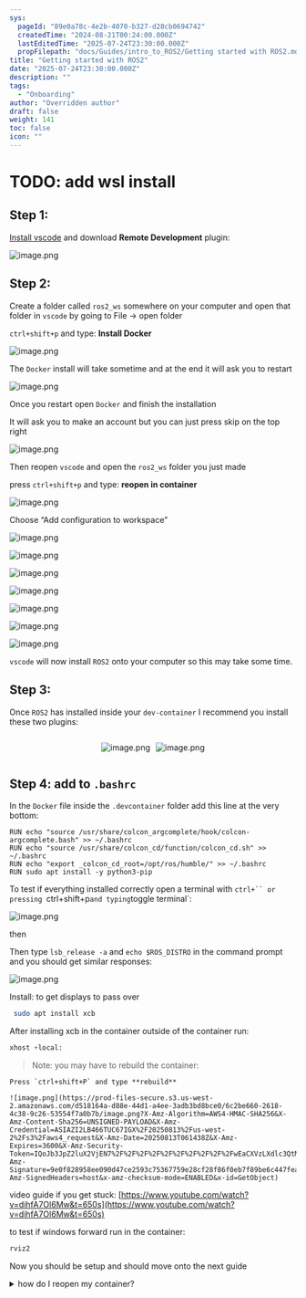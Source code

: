 ```yaml
---
sys:
  pageId: "89e0a78c-4e2b-4070-b327-d28cb0694742"
  createdTime: "2024-08-21T00:24:00.000Z"
  lastEditedTime: "2025-07-24T23:30:00.000Z"
  propFilepath: "docs/Guides/intro_to_ROS2/Getting started with ROS2.md"
title: "Getting started with ROS2"
date: "2025-07-24T23:30:00.000Z"
description: ""
tags:
  - "Onboarding"
author: "Overridden author"
draft: false
weight: 141
toc: false
icon: ""
---
```


# TODO: add wsl install

## Step 1:

[Install vscode](https://code.visualstudio.com/download) and download **Remote Development** plugin:

![image.png](https://prod-files-secure.s3.us-west-2.amazonaws.com/d518164a-d88e-44d1-a4ee-3adb3bd8bce0/efb52993-1881-4a40-b95e-6f020334f022/image.png?X-Amz-Algorithm=AWS4-HMAC-SHA256&X-Amz-Content-Sha256=UNSIGNED-PAYLOAD&X-Amz-Credential=ASIAZI2LB466YO3Q4L2H%2F20250813%2Fus-west-2%2Fs3%2Faws4_request&X-Amz-Date=20250813T061435Z&X-Amz-Expires=3600&X-Amz-Security-Token=IQoJb3JpZ2luX2VjEN7%2F%2F%2F%2F%2F%2F%2F%2F%2F%2FwEaCXVzLXdlc3QtMiJIMEYCIQC8xfnKOIvSAsPr0f1da6ka9kq441jIZS%2B%2BXoWixbM0cgIhAJB8BK%2FsjbQqjXBweR2UOK6MkHtAANYHZd0hwOIfL6kLKv8DCCcQABoMNjM3NDIzMTgzODA1Igxywsl0Az%2FUY0tlAl0q3ANX2g0PNP%2F1jrcStQbwEUuYYMv1EDwXresbIIfqrefletza%2BJEmwPwnyNynmi8n27JbiCrDBTAZj0Zzqc3dS8doL9TQLXtGB0kda1X5s%2F0vvPd%2FNK5sUhCCCXsFyQtfCnf3XlZWSu7ota5pCOg1Zvdf%2F8NBj1jW3OM2rkz8S5gSPlWPyZflwN4G2fcsNSygniey%2Bybljo7RxUWFov0Gtk6Gq4lAQKFlV2b9gYVGwYIk%2FazAPYwszzARXufU1qDDWjmHpKyrX3vHlV3RxvHEm2z55nOfgxTftbdhj2V%2BgRPvfjRAPGOHUBDdqvXB12Hr7397p8f6v%2BggZfY7Aiy3SaNyW1sYt9gVPjD7nPozpkTBziICoPkoKRAwxRcgaFvRMGzjG7w4e0AdQqOvjY%2FGebp4iPsHKv4H%2B2WTj%2F6bWqT%2F8bUAbgbZ9EefRDBDHjpAUhIE9SVK8Sh3M%2B3nFOfeoh43SEdk0MFB4fVyJCxUKDvQ1f7OcV%2B9ejrFBDeQChEDjlcw0Tb%2Fy1yDMG5y7oVRGzB5sZbW6DKV6ixQUgwUdl2jOj9KacRYxgiSJ7Pa9T%2FgBAY4PMLqrqkem7X%2BsraTTcyDqr75qRhpLSPuesbBmAI9%2FbHHT7mx5kxYZtRYMDDv0PDEBjqkAVE8xeuz259DeNWZnTs91aJceJVh4uKVaSmzyU9psiK0a19MyY7O%2Fsr%2BBhwRNtpdTusleFtvUkT300jfShOaxfxp9yRrMSsZ48gtZn7st7yaUg9UICyFwsYDcGTCUE6DxgZ9KEg%2FZVJ%2Fsd1uCIbBKYAltN9fm2V7FeS0UUaxioyIikW7hLNI7X1YwYHfT5%2BLugdWQr87peUdtf5lfXH9VrZAA4%2BG&X-Amz-Signature=5d99bb30d5df2d0b324f42b08c2d96360e6c085dad661e515c88ca1fd88255e5&X-Amz-SignedHeaders=host&x-amz-checksum-mode=ENABLED&x-id=GetObject)

## Step 2:

Create a folder called `ros2_ws` somewhere on your computer and open that folder in `vscode` by going to File → open folder 

`ctrl+shift+p` and type: **Install Docker**

![image.png](https://prod-files-secure.s3.us-west-2.amazonaws.com/d518164a-d88e-44d1-a4ee-3adb3bd8bce0/2269dc0e-1cd5-47ff-bceb-c04ad9b2eab0/image.png?X-Amz-Algorithm=AWS4-HMAC-SHA256&X-Amz-Content-Sha256=UNSIGNED-PAYLOAD&X-Amz-Credential=ASIAZI2LB466YO3Q4L2H%2F20250813%2Fus-west-2%2Fs3%2Faws4_request&X-Amz-Date=20250813T061435Z&X-Amz-Expires=3600&X-Amz-Security-Token=IQoJb3JpZ2luX2VjEN7%2F%2F%2F%2F%2F%2F%2F%2F%2F%2FwEaCXVzLXdlc3QtMiJIMEYCIQC8xfnKOIvSAsPr0f1da6ka9kq441jIZS%2B%2BXoWixbM0cgIhAJB8BK%2FsjbQqjXBweR2UOK6MkHtAANYHZd0hwOIfL6kLKv8DCCcQABoMNjM3NDIzMTgzODA1Igxywsl0Az%2FUY0tlAl0q3ANX2g0PNP%2F1jrcStQbwEUuYYMv1EDwXresbIIfqrefletza%2BJEmwPwnyNynmi8n27JbiCrDBTAZj0Zzqc3dS8doL9TQLXtGB0kda1X5s%2F0vvPd%2FNK5sUhCCCXsFyQtfCnf3XlZWSu7ota5pCOg1Zvdf%2F8NBj1jW3OM2rkz8S5gSPlWPyZflwN4G2fcsNSygniey%2Bybljo7RxUWFov0Gtk6Gq4lAQKFlV2b9gYVGwYIk%2FazAPYwszzARXufU1qDDWjmHpKyrX3vHlV3RxvHEm2z55nOfgxTftbdhj2V%2BgRPvfjRAPGOHUBDdqvXB12Hr7397p8f6v%2BggZfY7Aiy3SaNyW1sYt9gVPjD7nPozpkTBziICoPkoKRAwxRcgaFvRMGzjG7w4e0AdQqOvjY%2FGebp4iPsHKv4H%2B2WTj%2F6bWqT%2F8bUAbgbZ9EefRDBDHjpAUhIE9SVK8Sh3M%2B3nFOfeoh43SEdk0MFB4fVyJCxUKDvQ1f7OcV%2B9ejrFBDeQChEDjlcw0Tb%2Fy1yDMG5y7oVRGzB5sZbW6DKV6ixQUgwUdl2jOj9KacRYxgiSJ7Pa9T%2FgBAY4PMLqrqkem7X%2BsraTTcyDqr75qRhpLSPuesbBmAI9%2FbHHT7mx5kxYZtRYMDDv0PDEBjqkAVE8xeuz259DeNWZnTs91aJceJVh4uKVaSmzyU9psiK0a19MyY7O%2Fsr%2BBhwRNtpdTusleFtvUkT300jfShOaxfxp9yRrMSsZ48gtZn7st7yaUg9UICyFwsYDcGTCUE6DxgZ9KEg%2FZVJ%2Fsd1uCIbBKYAltN9fm2V7FeS0UUaxioyIikW7hLNI7X1YwYHfT5%2BLugdWQr87peUdtf5lfXH9VrZAA4%2BG&X-Amz-Signature=847f5bfba3964adc2b7b369abab8829ce564e00f2cd47fb544e403cf6dcf43e5&X-Amz-SignedHeaders=host&x-amz-checksum-mode=ENABLED&x-id=GetObject)

The `Docker` install will take sometime and at the end it will ask you to restart

![image.png](https://prod-files-secure.s3.us-west-2.amazonaws.com/d518164a-d88e-44d1-a4ee-3adb3bd8bce0/ed233f78-be33-4b1f-b89c-9c346c0e961e/image.png?X-Amz-Algorithm=AWS4-HMAC-SHA256&X-Amz-Content-Sha256=UNSIGNED-PAYLOAD&X-Amz-Credential=ASIAZI2LB466YO3Q4L2H%2F20250813%2Fus-west-2%2Fs3%2Faws4_request&X-Amz-Date=20250813T061435Z&X-Amz-Expires=3600&X-Amz-Security-Token=IQoJb3JpZ2luX2VjEN7%2F%2F%2F%2F%2F%2F%2F%2F%2F%2FwEaCXVzLXdlc3QtMiJIMEYCIQC8xfnKOIvSAsPr0f1da6ka9kq441jIZS%2B%2BXoWixbM0cgIhAJB8BK%2FsjbQqjXBweR2UOK6MkHtAANYHZd0hwOIfL6kLKv8DCCcQABoMNjM3NDIzMTgzODA1Igxywsl0Az%2FUY0tlAl0q3ANX2g0PNP%2F1jrcStQbwEUuYYMv1EDwXresbIIfqrefletza%2BJEmwPwnyNynmi8n27JbiCrDBTAZj0Zzqc3dS8doL9TQLXtGB0kda1X5s%2F0vvPd%2FNK5sUhCCCXsFyQtfCnf3XlZWSu7ota5pCOg1Zvdf%2F8NBj1jW3OM2rkz8S5gSPlWPyZflwN4G2fcsNSygniey%2Bybljo7RxUWFov0Gtk6Gq4lAQKFlV2b9gYVGwYIk%2FazAPYwszzARXufU1qDDWjmHpKyrX3vHlV3RxvHEm2z55nOfgxTftbdhj2V%2BgRPvfjRAPGOHUBDdqvXB12Hr7397p8f6v%2BggZfY7Aiy3SaNyW1sYt9gVPjD7nPozpkTBziICoPkoKRAwxRcgaFvRMGzjG7w4e0AdQqOvjY%2FGebp4iPsHKv4H%2B2WTj%2F6bWqT%2F8bUAbgbZ9EefRDBDHjpAUhIE9SVK8Sh3M%2B3nFOfeoh43SEdk0MFB4fVyJCxUKDvQ1f7OcV%2B9ejrFBDeQChEDjlcw0Tb%2Fy1yDMG5y7oVRGzB5sZbW6DKV6ixQUgwUdl2jOj9KacRYxgiSJ7Pa9T%2FgBAY4PMLqrqkem7X%2BsraTTcyDqr75qRhpLSPuesbBmAI9%2FbHHT7mx5kxYZtRYMDDv0PDEBjqkAVE8xeuz259DeNWZnTs91aJceJVh4uKVaSmzyU9psiK0a19MyY7O%2Fsr%2BBhwRNtpdTusleFtvUkT300jfShOaxfxp9yRrMSsZ48gtZn7st7yaUg9UICyFwsYDcGTCUE6DxgZ9KEg%2FZVJ%2Fsd1uCIbBKYAltN9fm2V7FeS0UUaxioyIikW7hLNI7X1YwYHfT5%2BLugdWQr87peUdtf5lfXH9VrZAA4%2BG&X-Amz-Signature=c3e3a8bd81fe8930e60322247cbc3da87cb6c838d524f8cfe4fe2e8646dfdaa3&X-Amz-SignedHeaders=host&x-amz-checksum-mode=ENABLED&x-id=GetObject)

Once you restart open `Docker` and finish the installation

It will ask you to make an account but you can just press skip on the top right

![image.png](https://prod-files-secure.s3.us-west-2.amazonaws.com/d518164a-d88e-44d1-a4ee-3adb3bd8bce0/21010ad9-1659-4fd9-9f59-9932a09b2a3d/image.png?X-Amz-Algorithm=AWS4-HMAC-SHA256&X-Amz-Content-Sha256=UNSIGNED-PAYLOAD&X-Amz-Credential=ASIAZI2LB466YO3Q4L2H%2F20250813%2Fus-west-2%2Fs3%2Faws4_request&X-Amz-Date=20250813T061435Z&X-Amz-Expires=3600&X-Amz-Security-Token=IQoJb3JpZ2luX2VjEN7%2F%2F%2F%2F%2F%2F%2F%2F%2F%2FwEaCXVzLXdlc3QtMiJIMEYCIQC8xfnKOIvSAsPr0f1da6ka9kq441jIZS%2B%2BXoWixbM0cgIhAJB8BK%2FsjbQqjXBweR2UOK6MkHtAANYHZd0hwOIfL6kLKv8DCCcQABoMNjM3NDIzMTgzODA1Igxywsl0Az%2FUY0tlAl0q3ANX2g0PNP%2F1jrcStQbwEUuYYMv1EDwXresbIIfqrefletza%2BJEmwPwnyNynmi8n27JbiCrDBTAZj0Zzqc3dS8doL9TQLXtGB0kda1X5s%2F0vvPd%2FNK5sUhCCCXsFyQtfCnf3XlZWSu7ota5pCOg1Zvdf%2F8NBj1jW3OM2rkz8S5gSPlWPyZflwN4G2fcsNSygniey%2Bybljo7RxUWFov0Gtk6Gq4lAQKFlV2b9gYVGwYIk%2FazAPYwszzARXufU1qDDWjmHpKyrX3vHlV3RxvHEm2z55nOfgxTftbdhj2V%2BgRPvfjRAPGOHUBDdqvXB12Hr7397p8f6v%2BggZfY7Aiy3SaNyW1sYt9gVPjD7nPozpkTBziICoPkoKRAwxRcgaFvRMGzjG7w4e0AdQqOvjY%2FGebp4iPsHKv4H%2B2WTj%2F6bWqT%2F8bUAbgbZ9EefRDBDHjpAUhIE9SVK8Sh3M%2B3nFOfeoh43SEdk0MFB4fVyJCxUKDvQ1f7OcV%2B9ejrFBDeQChEDjlcw0Tb%2Fy1yDMG5y7oVRGzB5sZbW6DKV6ixQUgwUdl2jOj9KacRYxgiSJ7Pa9T%2FgBAY4PMLqrqkem7X%2BsraTTcyDqr75qRhpLSPuesbBmAI9%2FbHHT7mx5kxYZtRYMDDv0PDEBjqkAVE8xeuz259DeNWZnTs91aJceJVh4uKVaSmzyU9psiK0a19MyY7O%2Fsr%2BBhwRNtpdTusleFtvUkT300jfShOaxfxp9yRrMSsZ48gtZn7st7yaUg9UICyFwsYDcGTCUE6DxgZ9KEg%2FZVJ%2Fsd1uCIbBKYAltN9fm2V7FeS0UUaxioyIikW7hLNI7X1YwYHfT5%2BLugdWQr87peUdtf5lfXH9VrZAA4%2BG&X-Amz-Signature=021cc859a2bfc87b99893d12c0984439dec3be67dbd032fb798f9ddb2149eba4&X-Amz-SignedHeaders=host&x-amz-checksum-mode=ENABLED&x-id=GetObject)

Then reopen `vscode` and open the `ros2_ws` folder you just made

press `ctrl+shift+p` and type: **reopen in container**

![image.png](https://prod-files-secure.s3.us-west-2.amazonaws.com/d518164a-d88e-44d1-a4ee-3adb3bd8bce0/4e93b8c2-41ad-488c-8095-c74205196118/image.png?X-Amz-Algorithm=AWS4-HMAC-SHA256&X-Amz-Content-Sha256=UNSIGNED-PAYLOAD&X-Amz-Credential=ASIAZI2LB466YO3Q4L2H%2F20250813%2Fus-west-2%2Fs3%2Faws4_request&X-Amz-Date=20250813T061435Z&X-Amz-Expires=3600&X-Amz-Security-Token=IQoJb3JpZ2luX2VjEN7%2F%2F%2F%2F%2F%2F%2F%2F%2F%2FwEaCXVzLXdlc3QtMiJIMEYCIQC8xfnKOIvSAsPr0f1da6ka9kq441jIZS%2B%2BXoWixbM0cgIhAJB8BK%2FsjbQqjXBweR2UOK6MkHtAANYHZd0hwOIfL6kLKv8DCCcQABoMNjM3NDIzMTgzODA1Igxywsl0Az%2FUY0tlAl0q3ANX2g0PNP%2F1jrcStQbwEUuYYMv1EDwXresbIIfqrefletza%2BJEmwPwnyNynmi8n27JbiCrDBTAZj0Zzqc3dS8doL9TQLXtGB0kda1X5s%2F0vvPd%2FNK5sUhCCCXsFyQtfCnf3XlZWSu7ota5pCOg1Zvdf%2F8NBj1jW3OM2rkz8S5gSPlWPyZflwN4G2fcsNSygniey%2Bybljo7RxUWFov0Gtk6Gq4lAQKFlV2b9gYVGwYIk%2FazAPYwszzARXufU1qDDWjmHpKyrX3vHlV3RxvHEm2z55nOfgxTftbdhj2V%2BgRPvfjRAPGOHUBDdqvXB12Hr7397p8f6v%2BggZfY7Aiy3SaNyW1sYt9gVPjD7nPozpkTBziICoPkoKRAwxRcgaFvRMGzjG7w4e0AdQqOvjY%2FGebp4iPsHKv4H%2B2WTj%2F6bWqT%2F8bUAbgbZ9EefRDBDHjpAUhIE9SVK8Sh3M%2B3nFOfeoh43SEdk0MFB4fVyJCxUKDvQ1f7OcV%2B9ejrFBDeQChEDjlcw0Tb%2Fy1yDMG5y7oVRGzB5sZbW6DKV6ixQUgwUdl2jOj9KacRYxgiSJ7Pa9T%2FgBAY4PMLqrqkem7X%2BsraTTcyDqr75qRhpLSPuesbBmAI9%2FbHHT7mx5kxYZtRYMDDv0PDEBjqkAVE8xeuz259DeNWZnTs91aJceJVh4uKVaSmzyU9psiK0a19MyY7O%2Fsr%2BBhwRNtpdTusleFtvUkT300jfShOaxfxp9yRrMSsZ48gtZn7st7yaUg9UICyFwsYDcGTCUE6DxgZ9KEg%2FZVJ%2Fsd1uCIbBKYAltN9fm2V7FeS0UUaxioyIikW7hLNI7X1YwYHfT5%2BLugdWQr87peUdtf5lfXH9VrZAA4%2BG&X-Amz-Signature=53b227f2e6aa553a63203beaa6cbf78be8dec646dc327be81bf3b7c52602a83c&X-Amz-SignedHeaders=host&x-amz-checksum-mode=ENABLED&x-id=GetObject)

Choose “Add configuration to workspace”

![image.png](https://prod-files-secure.s3.us-west-2.amazonaws.com/d518164a-d88e-44d1-a4ee-3adb3bd8bce0/9560b282-5060-4989-ba37-97e7b2c22476/image.png?X-Amz-Algorithm=AWS4-HMAC-SHA256&X-Amz-Content-Sha256=UNSIGNED-PAYLOAD&X-Amz-Credential=ASIAZI2LB466YO3Q4L2H%2F20250813%2Fus-west-2%2Fs3%2Faws4_request&X-Amz-Date=20250813T061435Z&X-Amz-Expires=3600&X-Amz-Security-Token=IQoJb3JpZ2luX2VjEN7%2F%2F%2F%2F%2F%2F%2F%2F%2F%2FwEaCXVzLXdlc3QtMiJIMEYCIQC8xfnKOIvSAsPr0f1da6ka9kq441jIZS%2B%2BXoWixbM0cgIhAJB8BK%2FsjbQqjXBweR2UOK6MkHtAANYHZd0hwOIfL6kLKv8DCCcQABoMNjM3NDIzMTgzODA1Igxywsl0Az%2FUY0tlAl0q3ANX2g0PNP%2F1jrcStQbwEUuYYMv1EDwXresbIIfqrefletza%2BJEmwPwnyNynmi8n27JbiCrDBTAZj0Zzqc3dS8doL9TQLXtGB0kda1X5s%2F0vvPd%2FNK5sUhCCCXsFyQtfCnf3XlZWSu7ota5pCOg1Zvdf%2F8NBj1jW3OM2rkz8S5gSPlWPyZflwN4G2fcsNSygniey%2Bybljo7RxUWFov0Gtk6Gq4lAQKFlV2b9gYVGwYIk%2FazAPYwszzARXufU1qDDWjmHpKyrX3vHlV3RxvHEm2z55nOfgxTftbdhj2V%2BgRPvfjRAPGOHUBDdqvXB12Hr7397p8f6v%2BggZfY7Aiy3SaNyW1sYt9gVPjD7nPozpkTBziICoPkoKRAwxRcgaFvRMGzjG7w4e0AdQqOvjY%2FGebp4iPsHKv4H%2B2WTj%2F6bWqT%2F8bUAbgbZ9EefRDBDHjpAUhIE9SVK8Sh3M%2B3nFOfeoh43SEdk0MFB4fVyJCxUKDvQ1f7OcV%2B9ejrFBDeQChEDjlcw0Tb%2Fy1yDMG5y7oVRGzB5sZbW6DKV6ixQUgwUdl2jOj9KacRYxgiSJ7Pa9T%2FgBAY4PMLqrqkem7X%2BsraTTcyDqr75qRhpLSPuesbBmAI9%2FbHHT7mx5kxYZtRYMDDv0PDEBjqkAVE8xeuz259DeNWZnTs91aJceJVh4uKVaSmzyU9psiK0a19MyY7O%2Fsr%2BBhwRNtpdTusleFtvUkT300jfShOaxfxp9yRrMSsZ48gtZn7st7yaUg9UICyFwsYDcGTCUE6DxgZ9KEg%2FZVJ%2Fsd1uCIbBKYAltN9fm2V7FeS0UUaxioyIikW7hLNI7X1YwYHfT5%2BLugdWQr87peUdtf5lfXH9VrZAA4%2BG&X-Amz-Signature=6da2ceb00699c298f984049b0fbc7129678c58d9495b89e2cfaed2a427fbebc6&X-Amz-SignedHeaders=host&x-amz-checksum-mode=ENABLED&x-id=GetObject)

![image.png](https://prod-files-secure.s3.us-west-2.amazonaws.com/d518164a-d88e-44d1-a4ee-3adb3bd8bce0/2ee63f81-886b-48e8-a553-dc6e5eac99e4/image.png?X-Amz-Algorithm=AWS4-HMAC-SHA256&X-Amz-Content-Sha256=UNSIGNED-PAYLOAD&X-Amz-Credential=ASIAZI2LB466YO3Q4L2H%2F20250813%2Fus-west-2%2Fs3%2Faws4_request&X-Amz-Date=20250813T061435Z&X-Amz-Expires=3600&X-Amz-Security-Token=IQoJb3JpZ2luX2VjEN7%2F%2F%2F%2F%2F%2F%2F%2F%2F%2FwEaCXVzLXdlc3QtMiJIMEYCIQC8xfnKOIvSAsPr0f1da6ka9kq441jIZS%2B%2BXoWixbM0cgIhAJB8BK%2FsjbQqjXBweR2UOK6MkHtAANYHZd0hwOIfL6kLKv8DCCcQABoMNjM3NDIzMTgzODA1Igxywsl0Az%2FUY0tlAl0q3ANX2g0PNP%2F1jrcStQbwEUuYYMv1EDwXresbIIfqrefletza%2BJEmwPwnyNynmi8n27JbiCrDBTAZj0Zzqc3dS8doL9TQLXtGB0kda1X5s%2F0vvPd%2FNK5sUhCCCXsFyQtfCnf3XlZWSu7ota5pCOg1Zvdf%2F8NBj1jW3OM2rkz8S5gSPlWPyZflwN4G2fcsNSygniey%2Bybljo7RxUWFov0Gtk6Gq4lAQKFlV2b9gYVGwYIk%2FazAPYwszzARXufU1qDDWjmHpKyrX3vHlV3RxvHEm2z55nOfgxTftbdhj2V%2BgRPvfjRAPGOHUBDdqvXB12Hr7397p8f6v%2BggZfY7Aiy3SaNyW1sYt9gVPjD7nPozpkTBziICoPkoKRAwxRcgaFvRMGzjG7w4e0AdQqOvjY%2FGebp4iPsHKv4H%2B2WTj%2F6bWqT%2F8bUAbgbZ9EefRDBDHjpAUhIE9SVK8Sh3M%2B3nFOfeoh43SEdk0MFB4fVyJCxUKDvQ1f7OcV%2B9ejrFBDeQChEDjlcw0Tb%2Fy1yDMG5y7oVRGzB5sZbW6DKV6ixQUgwUdl2jOj9KacRYxgiSJ7Pa9T%2FgBAY4PMLqrqkem7X%2BsraTTcyDqr75qRhpLSPuesbBmAI9%2FbHHT7mx5kxYZtRYMDDv0PDEBjqkAVE8xeuz259DeNWZnTs91aJceJVh4uKVaSmzyU9psiK0a19MyY7O%2Fsr%2BBhwRNtpdTusleFtvUkT300jfShOaxfxp9yRrMSsZ48gtZn7st7yaUg9UICyFwsYDcGTCUE6DxgZ9KEg%2FZVJ%2Fsd1uCIbBKYAltN9fm2V7FeS0UUaxioyIikW7hLNI7X1YwYHfT5%2BLugdWQr87peUdtf5lfXH9VrZAA4%2BG&X-Amz-Signature=e9bb8f28f1bb5d12d253bbc38666d7f58e0d143171298ec915116748a6bf75d9&X-Amz-SignedHeaders=host&x-amz-checksum-mode=ENABLED&x-id=GetObject)

![image.png](https://prod-files-secure.s3.us-west-2.amazonaws.com/d518164a-d88e-44d1-a4ee-3adb3bd8bce0/e0fd626c-c8b6-4b2c-95d1-fa4c26514504/image.png?X-Amz-Algorithm=AWS4-HMAC-SHA256&X-Amz-Content-Sha256=UNSIGNED-PAYLOAD&X-Amz-Credential=ASIAZI2LB466YO3Q4L2H%2F20250813%2Fus-west-2%2Fs3%2Faws4_request&X-Amz-Date=20250813T061435Z&X-Amz-Expires=3600&X-Amz-Security-Token=IQoJb3JpZ2luX2VjEN7%2F%2F%2F%2F%2F%2F%2F%2F%2F%2FwEaCXVzLXdlc3QtMiJIMEYCIQC8xfnKOIvSAsPr0f1da6ka9kq441jIZS%2B%2BXoWixbM0cgIhAJB8BK%2FsjbQqjXBweR2UOK6MkHtAANYHZd0hwOIfL6kLKv8DCCcQABoMNjM3NDIzMTgzODA1Igxywsl0Az%2FUY0tlAl0q3ANX2g0PNP%2F1jrcStQbwEUuYYMv1EDwXresbIIfqrefletza%2BJEmwPwnyNynmi8n27JbiCrDBTAZj0Zzqc3dS8doL9TQLXtGB0kda1X5s%2F0vvPd%2FNK5sUhCCCXsFyQtfCnf3XlZWSu7ota5pCOg1Zvdf%2F8NBj1jW3OM2rkz8S5gSPlWPyZflwN4G2fcsNSygniey%2Bybljo7RxUWFov0Gtk6Gq4lAQKFlV2b9gYVGwYIk%2FazAPYwszzARXufU1qDDWjmHpKyrX3vHlV3RxvHEm2z55nOfgxTftbdhj2V%2BgRPvfjRAPGOHUBDdqvXB12Hr7397p8f6v%2BggZfY7Aiy3SaNyW1sYt9gVPjD7nPozpkTBziICoPkoKRAwxRcgaFvRMGzjG7w4e0AdQqOvjY%2FGebp4iPsHKv4H%2B2WTj%2F6bWqT%2F8bUAbgbZ9EefRDBDHjpAUhIE9SVK8Sh3M%2B3nFOfeoh43SEdk0MFB4fVyJCxUKDvQ1f7OcV%2B9ejrFBDeQChEDjlcw0Tb%2Fy1yDMG5y7oVRGzB5sZbW6DKV6ixQUgwUdl2jOj9KacRYxgiSJ7Pa9T%2FgBAY4PMLqrqkem7X%2BsraTTcyDqr75qRhpLSPuesbBmAI9%2FbHHT7mx5kxYZtRYMDDv0PDEBjqkAVE8xeuz259DeNWZnTs91aJceJVh4uKVaSmzyU9psiK0a19MyY7O%2Fsr%2BBhwRNtpdTusleFtvUkT300jfShOaxfxp9yRrMSsZ48gtZn7st7yaUg9UICyFwsYDcGTCUE6DxgZ9KEg%2FZVJ%2Fsd1uCIbBKYAltN9fm2V7FeS0UUaxioyIikW7hLNI7X1YwYHfT5%2BLugdWQr87peUdtf5lfXH9VrZAA4%2BG&X-Amz-Signature=f1ad255f00287188852c0b9cc9917c008d3ae1aad534a4ae3703a25a94514186&X-Amz-SignedHeaders=host&x-amz-checksum-mode=ENABLED&x-id=GetObject)

![image.png](https://prod-files-secure.s3.us-west-2.amazonaws.com/d518164a-d88e-44d1-a4ee-3adb3bd8bce0/a2e13f50-d2ab-4719-a4c2-7ced634bfc9d/image.png?X-Amz-Algorithm=AWS4-HMAC-SHA256&X-Amz-Content-Sha256=UNSIGNED-PAYLOAD&X-Amz-Credential=ASIAZI2LB466YO3Q4L2H%2F20250813%2Fus-west-2%2Fs3%2Faws4_request&X-Amz-Date=20250813T061435Z&X-Amz-Expires=3600&X-Amz-Security-Token=IQoJb3JpZ2luX2VjEN7%2F%2F%2F%2F%2F%2F%2F%2F%2F%2FwEaCXVzLXdlc3QtMiJIMEYCIQC8xfnKOIvSAsPr0f1da6ka9kq441jIZS%2B%2BXoWixbM0cgIhAJB8BK%2FsjbQqjXBweR2UOK6MkHtAANYHZd0hwOIfL6kLKv8DCCcQABoMNjM3NDIzMTgzODA1Igxywsl0Az%2FUY0tlAl0q3ANX2g0PNP%2F1jrcStQbwEUuYYMv1EDwXresbIIfqrefletza%2BJEmwPwnyNynmi8n27JbiCrDBTAZj0Zzqc3dS8doL9TQLXtGB0kda1X5s%2F0vvPd%2FNK5sUhCCCXsFyQtfCnf3XlZWSu7ota5pCOg1Zvdf%2F8NBj1jW3OM2rkz8S5gSPlWPyZflwN4G2fcsNSygniey%2Bybljo7RxUWFov0Gtk6Gq4lAQKFlV2b9gYVGwYIk%2FazAPYwszzARXufU1qDDWjmHpKyrX3vHlV3RxvHEm2z55nOfgxTftbdhj2V%2BgRPvfjRAPGOHUBDdqvXB12Hr7397p8f6v%2BggZfY7Aiy3SaNyW1sYt9gVPjD7nPozpkTBziICoPkoKRAwxRcgaFvRMGzjG7w4e0AdQqOvjY%2FGebp4iPsHKv4H%2B2WTj%2F6bWqT%2F8bUAbgbZ9EefRDBDHjpAUhIE9SVK8Sh3M%2B3nFOfeoh43SEdk0MFB4fVyJCxUKDvQ1f7OcV%2B9ejrFBDeQChEDjlcw0Tb%2Fy1yDMG5y7oVRGzB5sZbW6DKV6ixQUgwUdl2jOj9KacRYxgiSJ7Pa9T%2FgBAY4PMLqrqkem7X%2BsraTTcyDqr75qRhpLSPuesbBmAI9%2FbHHT7mx5kxYZtRYMDDv0PDEBjqkAVE8xeuz259DeNWZnTs91aJceJVh4uKVaSmzyU9psiK0a19MyY7O%2Fsr%2BBhwRNtpdTusleFtvUkT300jfShOaxfxp9yRrMSsZ48gtZn7st7yaUg9UICyFwsYDcGTCUE6DxgZ9KEg%2FZVJ%2Fsd1uCIbBKYAltN9fm2V7FeS0UUaxioyIikW7hLNI7X1YwYHfT5%2BLugdWQr87peUdtf5lfXH9VrZAA4%2BG&X-Amz-Signature=7c4d4e1e7ac883b2ea9dc7ba13f01410179554e62049723f0d9b76bdd79205cb&X-Amz-SignedHeaders=host&x-amz-checksum-mode=ENABLED&x-id=GetObject)

![image.png](https://prod-files-secure.s3.us-west-2.amazonaws.com/d518164a-d88e-44d1-a4ee-3adb3bd8bce0/6cc478ad-aaba-4bf7-9fcc-403277ab896c/image.png?X-Amz-Algorithm=AWS4-HMAC-SHA256&X-Amz-Content-Sha256=UNSIGNED-PAYLOAD&X-Amz-Credential=ASIAZI2LB466YO3Q4L2H%2F20250813%2Fus-west-2%2Fs3%2Faws4_request&X-Amz-Date=20250813T061435Z&X-Amz-Expires=3600&X-Amz-Security-Token=IQoJb3JpZ2luX2VjEN7%2F%2F%2F%2F%2F%2F%2F%2F%2F%2FwEaCXVzLXdlc3QtMiJIMEYCIQC8xfnKOIvSAsPr0f1da6ka9kq441jIZS%2B%2BXoWixbM0cgIhAJB8BK%2FsjbQqjXBweR2UOK6MkHtAANYHZd0hwOIfL6kLKv8DCCcQABoMNjM3NDIzMTgzODA1Igxywsl0Az%2FUY0tlAl0q3ANX2g0PNP%2F1jrcStQbwEUuYYMv1EDwXresbIIfqrefletza%2BJEmwPwnyNynmi8n27JbiCrDBTAZj0Zzqc3dS8doL9TQLXtGB0kda1X5s%2F0vvPd%2FNK5sUhCCCXsFyQtfCnf3XlZWSu7ota5pCOg1Zvdf%2F8NBj1jW3OM2rkz8S5gSPlWPyZflwN4G2fcsNSygniey%2Bybljo7RxUWFov0Gtk6Gq4lAQKFlV2b9gYVGwYIk%2FazAPYwszzARXufU1qDDWjmHpKyrX3vHlV3RxvHEm2z55nOfgxTftbdhj2V%2BgRPvfjRAPGOHUBDdqvXB12Hr7397p8f6v%2BggZfY7Aiy3SaNyW1sYt9gVPjD7nPozpkTBziICoPkoKRAwxRcgaFvRMGzjG7w4e0AdQqOvjY%2FGebp4iPsHKv4H%2B2WTj%2F6bWqT%2F8bUAbgbZ9EefRDBDHjpAUhIE9SVK8Sh3M%2B3nFOfeoh43SEdk0MFB4fVyJCxUKDvQ1f7OcV%2B9ejrFBDeQChEDjlcw0Tb%2Fy1yDMG5y7oVRGzB5sZbW6DKV6ixQUgwUdl2jOj9KacRYxgiSJ7Pa9T%2FgBAY4PMLqrqkem7X%2BsraTTcyDqr75qRhpLSPuesbBmAI9%2FbHHT7mx5kxYZtRYMDDv0PDEBjqkAVE8xeuz259DeNWZnTs91aJceJVh4uKVaSmzyU9psiK0a19MyY7O%2Fsr%2BBhwRNtpdTusleFtvUkT300jfShOaxfxp9yRrMSsZ48gtZn7st7yaUg9UICyFwsYDcGTCUE6DxgZ9KEg%2FZVJ%2Fsd1uCIbBKYAltN9fm2V7FeS0UUaxioyIikW7hLNI7X1YwYHfT5%2BLugdWQr87peUdtf5lfXH9VrZAA4%2BG&X-Amz-Signature=34d536218292adcb2597085f4264d6c96189a9d3f1bcc623fee652811f3f8870&X-Amz-SignedHeaders=host&x-amz-checksum-mode=ENABLED&x-id=GetObject)

![image.png](https://prod-files-secure.s3.us-west-2.amazonaws.com/d518164a-d88e-44d1-a4ee-3adb3bd8bce0/53255b28-f75e-430f-b9e3-c0ac8577e42b/image.png?X-Amz-Algorithm=AWS4-HMAC-SHA256&X-Amz-Content-Sha256=UNSIGNED-PAYLOAD&X-Amz-Credential=ASIAZI2LB466YO3Q4L2H%2F20250813%2Fus-west-2%2Fs3%2Faws4_request&X-Amz-Date=20250813T061435Z&X-Amz-Expires=3600&X-Amz-Security-Token=IQoJb3JpZ2luX2VjEN7%2F%2F%2F%2F%2F%2F%2F%2F%2F%2FwEaCXVzLXdlc3QtMiJIMEYCIQC8xfnKOIvSAsPr0f1da6ka9kq441jIZS%2B%2BXoWixbM0cgIhAJB8BK%2FsjbQqjXBweR2UOK6MkHtAANYHZd0hwOIfL6kLKv8DCCcQABoMNjM3NDIzMTgzODA1Igxywsl0Az%2FUY0tlAl0q3ANX2g0PNP%2F1jrcStQbwEUuYYMv1EDwXresbIIfqrefletza%2BJEmwPwnyNynmi8n27JbiCrDBTAZj0Zzqc3dS8doL9TQLXtGB0kda1X5s%2F0vvPd%2FNK5sUhCCCXsFyQtfCnf3XlZWSu7ota5pCOg1Zvdf%2F8NBj1jW3OM2rkz8S5gSPlWPyZflwN4G2fcsNSygniey%2Bybljo7RxUWFov0Gtk6Gq4lAQKFlV2b9gYVGwYIk%2FazAPYwszzARXufU1qDDWjmHpKyrX3vHlV3RxvHEm2z55nOfgxTftbdhj2V%2BgRPvfjRAPGOHUBDdqvXB12Hr7397p8f6v%2BggZfY7Aiy3SaNyW1sYt9gVPjD7nPozpkTBziICoPkoKRAwxRcgaFvRMGzjG7w4e0AdQqOvjY%2FGebp4iPsHKv4H%2B2WTj%2F6bWqT%2F8bUAbgbZ9EefRDBDHjpAUhIE9SVK8Sh3M%2B3nFOfeoh43SEdk0MFB4fVyJCxUKDvQ1f7OcV%2B9ejrFBDeQChEDjlcw0Tb%2Fy1yDMG5y7oVRGzB5sZbW6DKV6ixQUgwUdl2jOj9KacRYxgiSJ7Pa9T%2FgBAY4PMLqrqkem7X%2BsraTTcyDqr75qRhpLSPuesbBmAI9%2FbHHT7mx5kxYZtRYMDDv0PDEBjqkAVE8xeuz259DeNWZnTs91aJceJVh4uKVaSmzyU9psiK0a19MyY7O%2Fsr%2BBhwRNtpdTusleFtvUkT300jfShOaxfxp9yRrMSsZ48gtZn7st7yaUg9UICyFwsYDcGTCUE6DxgZ9KEg%2FZVJ%2Fsd1uCIbBKYAltN9fm2V7FeS0UUaxioyIikW7hLNI7X1YwYHfT5%2BLugdWQr87peUdtf5lfXH9VrZAA4%2BG&X-Amz-Signature=d68a37140faf0a6c3b45aa55146e3be0cbb9359615a07740fd8d54102ea3e6a2&X-Amz-SignedHeaders=host&x-amz-checksum-mode=ENABLED&x-id=GetObject)

![image.png](https://prod-files-secure.s3.us-west-2.amazonaws.com/d518164a-d88e-44d1-a4ee-3adb3bd8bce0/7c562767-5af9-4ffb-97d1-327bcdf4ee00/image.png?X-Amz-Algorithm=AWS4-HMAC-SHA256&X-Amz-Content-Sha256=UNSIGNED-PAYLOAD&X-Amz-Credential=ASIAZI2LB466YO3Q4L2H%2F20250813%2Fus-west-2%2Fs3%2Faws4_request&X-Amz-Date=20250813T061435Z&X-Amz-Expires=3600&X-Amz-Security-Token=IQoJb3JpZ2luX2VjEN7%2F%2F%2F%2F%2F%2F%2F%2F%2F%2FwEaCXVzLXdlc3QtMiJIMEYCIQC8xfnKOIvSAsPr0f1da6ka9kq441jIZS%2B%2BXoWixbM0cgIhAJB8BK%2FsjbQqjXBweR2UOK6MkHtAANYHZd0hwOIfL6kLKv8DCCcQABoMNjM3NDIzMTgzODA1Igxywsl0Az%2FUY0tlAl0q3ANX2g0PNP%2F1jrcStQbwEUuYYMv1EDwXresbIIfqrefletza%2BJEmwPwnyNynmi8n27JbiCrDBTAZj0Zzqc3dS8doL9TQLXtGB0kda1X5s%2F0vvPd%2FNK5sUhCCCXsFyQtfCnf3XlZWSu7ota5pCOg1Zvdf%2F8NBj1jW3OM2rkz8S5gSPlWPyZflwN4G2fcsNSygniey%2Bybljo7RxUWFov0Gtk6Gq4lAQKFlV2b9gYVGwYIk%2FazAPYwszzARXufU1qDDWjmHpKyrX3vHlV3RxvHEm2z55nOfgxTftbdhj2V%2BgRPvfjRAPGOHUBDdqvXB12Hr7397p8f6v%2BggZfY7Aiy3SaNyW1sYt9gVPjD7nPozpkTBziICoPkoKRAwxRcgaFvRMGzjG7w4e0AdQqOvjY%2FGebp4iPsHKv4H%2B2WTj%2F6bWqT%2F8bUAbgbZ9EefRDBDHjpAUhIE9SVK8Sh3M%2B3nFOfeoh43SEdk0MFB4fVyJCxUKDvQ1f7OcV%2B9ejrFBDeQChEDjlcw0Tb%2Fy1yDMG5y7oVRGzB5sZbW6DKV6ixQUgwUdl2jOj9KacRYxgiSJ7Pa9T%2FgBAY4PMLqrqkem7X%2BsraTTcyDqr75qRhpLSPuesbBmAI9%2FbHHT7mx5kxYZtRYMDDv0PDEBjqkAVE8xeuz259DeNWZnTs91aJceJVh4uKVaSmzyU9psiK0a19MyY7O%2Fsr%2BBhwRNtpdTusleFtvUkT300jfShOaxfxp9yRrMSsZ48gtZn7st7yaUg9UICyFwsYDcGTCUE6DxgZ9KEg%2FZVJ%2Fsd1uCIbBKYAltN9fm2V7FeS0UUaxioyIikW7hLNI7X1YwYHfT5%2BLugdWQr87peUdtf5lfXH9VrZAA4%2BG&X-Amz-Signature=edb6f2e32f9366c449035b8333c7fed5b81a4312267bbc5d6f59f15b7ba743d0&X-Amz-SignedHeaders=host&x-amz-checksum-mode=ENABLED&x-id=GetObject)

`vscode` will now install `ROS2` onto your computer so this may take some time.

## Step 3:

Once `ROS2` has installed inside your `dev-container` I recommend you install these two plugins:

<div style="display: flex;flex-direction: row; column-gap:10px; max-width: 630px;justify-content: center;">
<div>

![image.png](https://prod-files-secure.s3.us-west-2.amazonaws.com/d518164a-d88e-44d1-a4ee-3adb3bd8bce0/3fc3d550-5a54-4ba1-ba6b-faa01cdb7369/image.png?X-Amz-Algorithm=AWS4-HMAC-SHA256&X-Amz-Content-Sha256=UNSIGNED-PAYLOAD&X-Amz-Credential=ASIAZI2LB466WMWKTLE3%2F20250813%2Fus-west-2%2Fs3%2Faws4_request&X-Amz-Date=20250813T061438Z&X-Amz-Expires=3600&X-Amz-Security-Token=IQoJb3JpZ2luX2VjEN7%2F%2F%2F%2F%2F%2F%2F%2F%2F%2FwEaCXVzLXdlc3QtMiJHMEUCIG0mOrHS%2Ffi5l8wX%2FXuT3ieS1xPlNKPEfm2C0tWwuX91AiEA%2BH6r2HHo0ZsAINOp75%2F6lGUKV8RnA5R0e2KsLYrwfe8q%2FwMIJxAAGgw2Mzc0MjMxODM4MDUiDFrT%2FklG28BvZ0JfQyrcA%2FVj%2Fibi8JGsflQEeI0U8jRKBGXqpBDbK0pZ9BgK688%2Fl1y%2B6LlqbvqHxGDh99u4ol2RlN2JXF7kEeUPc3R7OcVIG%2BgmQ2QnLo5Dd%2FlZN1qcUUyRbla92%2BShVsPTyL20a8A%2FrRxmI0jFNMp8DLbJC7prWqdp2u7NwNluv%2FptlHbrBYyWRK8QyNJYErmqhtg3JG%2FaH4HnwTj8R%2BdP3wOsYV5TKxsRtQFQ%2F1pHmqQXWtAJjyTBe5J4FLXepfBi6fOGwo3iM%2Bkl80DtPC4po5YCbSETxKsp9QV6afYL9aBkTI3nl7ctDPtdkq3WWKRDv8P%2BX4Uqphyi%2B%2B%2Fr5%2FtYlDwklwPe88whAO7cEpHJOjQ8relFsf%2F%2FW%2Bi9%2Fcab8fB136V8g7rLV2d7I%2BtC1xQO58Unzif9pkGSsPsn0mArjtluH7DQ%2B1YmRPMghMI7VgBH87%2FuSUCnyNZgShkVM89aTcRS6recIjd2Im35DUowHbGuj%2FTNgnPy1L8AjE83VUDxvun3cGz%2FiJTeKCAi0EWQ241WVn%2F3kSIyPxlB2%2BsJGvWTJ0pOtQDo%2FmZyzBZdIk8R49L7dPya7wU3WjNme7UupjWOIuhQoybVQ7wfLYZeTfTv93QWa1GoFt0w%2BdDJOWWZMMnR8MQGOqUBIc%2F6cjA%2B71T2VKQZVOAyA1gtU3WB%2FQsRJEazHrV%2Bi%2B%2BFd72f05GwvIPKj1wXlKPDmmDY9X9FPuZ8KPe3twE%2BXGbhYvCEArGdySKNZuYa0J9jCYFa8VBeecYFy2tlh6z6q9KjDL2V1cc89xFR%2Fexn%2FSwLbu%2BsJivCxuD0n8RfcF19SS7CMl0LZc3zMppRwFQgLkzJ4jp5%2BacswDbRoXW%2FLOsKzsVC&X-Amz-Signature=a3de687bdfb613223df078fd8b690c624c9458570e763202e47e4423668873fa&X-Amz-SignedHeaders=host&x-amz-checksum-mode=ENABLED&x-id=GetObject)

</div>
<div>

![image.png](https://prod-files-secure.s3.us-west-2.amazonaws.com/d518164a-d88e-44d1-a4ee-3adb3bd8bce0/d994cc66-13c2-4093-a5a3-f84cf4601a82/image.png?X-Amz-Algorithm=AWS4-HMAC-SHA256&X-Amz-Content-Sha256=UNSIGNED-PAYLOAD&X-Amz-Credential=ASIAZI2LB4667G26RMLC%2F20250813%2Fus-west-2%2Fs3%2Faws4_request&X-Amz-Date=20250813T061438Z&X-Amz-Expires=3600&X-Amz-Security-Token=IQoJb3JpZ2luX2VjEN7%2F%2F%2F%2F%2F%2F%2F%2F%2F%2FwEaCXVzLXdlc3QtMiJGMEQCICKGsCizOoEsegTMjloJyM8S%2FNPLuO8rY%2B1u8UcXArz7AiB51Fc55jXrE1bk5uZje910MZYGfSKNWgTM7ckdw1dHhir%2FAwgnEAAaDDYzNzQyMzE4MzgwNSIMiyCvKGQSyUfAZG4dKtwDYap%2FpOGnOZhu%2F8V%2B0YBvrbkdVEar75SXkbsvjxONxPiqBcYEeUHX0R5YQYbA6DB9MPEJFAS0f2TnEKLZC7w%2BSIpS3VNB72n7xWXWRgavxVnPU3pq71WTxiRHhp8DDlidsNBcmi3kgv2WWjb1RtNx9MPMB1d5rGZrxZifO5MeH%2BdtkNbmYnfoVfAes3Uc16wk%2FwkqH%2FGYzMzTvv9n1aHN4e0IosG%2F9N%2Fceyk5Xi17IMyhZn7RpCiupjYAmNZ14wkVE1nBcDURcYWADgHhEZBcwqOBgaG6SZmoG%2FNns8VVCwaY4tNoYcUGkLeJhydHjXMLoXB%2FYfigSVwGT%2BIqBqSARLdh4XJ%2BQqVvIHO3Y6kiKBSxCLemTZwsajsUCdj7z2RitECz%2BqS3mjSxt6xAnQ4I3uRHOSbsRafp9AFqc947%2F%2FbjA5Q%2FWSpYFWWuVJy0%2FL%2F1k1vWHunBrrERdwOTA2kgjT7wF9JFA2cQOM4GxyCk2iWPe7ZjO7yvoHeQ9AvfraBRqVfOq7YQtoHqHLCXjmQQs%2BrCxWKY0axQZV9DpFI2WVC0vTTnSuMMNL7pcIsmfOs%2BkPqfIZHfTjxrcwvt2RhRmv4VEvau4x%2F5%2BGG4P5EYesw3%2Brf5g3xMewnRUAEw7dDwxAY6pgE5jH1lWsAWMWq%2ByVFWEfUuc87h77iDjJ9bu%2BP3QKVe9M55T2l6%2BRckTJqSSHslY0qeLkYzl25tA3QRoGEBS1wFzKClhLG5fCbCAKBL3oyCE9JkptZ19dfVQ2XwJu9eHjagKxyDVsf4mf6DYQQ%2BlG6nf5KSHZ3D44Y%2Bn9hFEN7QVfrvqdLjKeROxF0TK%2BP%2FxwjJzJk1rL1%2BhtEEGJVC4A%2FEnYbAEtam&X-Amz-Signature=88ae96406a2789a655d0125809187254957e1f19bcab3751230ce1327f532d39&X-Amz-SignedHeaders=host&x-amz-checksum-mode=ENABLED&x-id=GetObject)

</div>
</div>

## Step 4: add to `.bashrc`

In the `Docker` file inside the `.devcontainer` folder add this line at the very bottom: 

```docker
RUN echo "source /usr/share/colcon_argcomplete/hook/colcon-argcomplete.bash" >> ~/.bashrc
RUN echo "source /usr/share/colcon_cd/function/colcon_cd.sh" >> ~/.bashrc
RUN echo "export _colcon_cd_root=/opt/ros/humble/" >> ~/.bashrc
RUN sudo apt install -y python3-pip 
```

To test if everything installed correctly open a terminal with `ctrl+`` or pressing `ctrl+shift+p` and typing `toggle terminal`:

![image.png](https://prod-files-secure.s3.us-west-2.amazonaws.com/d518164a-d88e-44d1-a4ee-3adb3bd8bce0/6a4943d8-b04e-4c02-9a58-775f3384d1a5/image.png?X-Amz-Algorithm=AWS4-HMAC-SHA256&X-Amz-Content-Sha256=UNSIGNED-PAYLOAD&X-Amz-Credential=ASIAZI2LB466YO3Q4L2H%2F20250813%2Fus-west-2%2Fs3%2Faws4_request&X-Amz-Date=20250813T061435Z&X-Amz-Expires=3600&X-Amz-Security-Token=IQoJb3JpZ2luX2VjEN7%2F%2F%2F%2F%2F%2F%2F%2F%2F%2FwEaCXVzLXdlc3QtMiJIMEYCIQC8xfnKOIvSAsPr0f1da6ka9kq441jIZS%2B%2BXoWixbM0cgIhAJB8BK%2FsjbQqjXBweR2UOK6MkHtAANYHZd0hwOIfL6kLKv8DCCcQABoMNjM3NDIzMTgzODA1Igxywsl0Az%2FUY0tlAl0q3ANX2g0PNP%2F1jrcStQbwEUuYYMv1EDwXresbIIfqrefletza%2BJEmwPwnyNynmi8n27JbiCrDBTAZj0Zzqc3dS8doL9TQLXtGB0kda1X5s%2F0vvPd%2FNK5sUhCCCXsFyQtfCnf3XlZWSu7ota5pCOg1Zvdf%2F8NBj1jW3OM2rkz8S5gSPlWPyZflwN4G2fcsNSygniey%2Bybljo7RxUWFov0Gtk6Gq4lAQKFlV2b9gYVGwYIk%2FazAPYwszzARXufU1qDDWjmHpKyrX3vHlV3RxvHEm2z55nOfgxTftbdhj2V%2BgRPvfjRAPGOHUBDdqvXB12Hr7397p8f6v%2BggZfY7Aiy3SaNyW1sYt9gVPjD7nPozpkTBziICoPkoKRAwxRcgaFvRMGzjG7w4e0AdQqOvjY%2FGebp4iPsHKv4H%2B2WTj%2F6bWqT%2F8bUAbgbZ9EefRDBDHjpAUhIE9SVK8Sh3M%2B3nFOfeoh43SEdk0MFB4fVyJCxUKDvQ1f7OcV%2B9ejrFBDeQChEDjlcw0Tb%2Fy1yDMG5y7oVRGzB5sZbW6DKV6ixQUgwUdl2jOj9KacRYxgiSJ7Pa9T%2FgBAY4PMLqrqkem7X%2BsraTTcyDqr75qRhpLSPuesbBmAI9%2FbHHT7mx5kxYZtRYMDDv0PDEBjqkAVE8xeuz259DeNWZnTs91aJceJVh4uKVaSmzyU9psiK0a19MyY7O%2Fsr%2BBhwRNtpdTusleFtvUkT300jfShOaxfxp9yRrMSsZ48gtZn7st7yaUg9UICyFwsYDcGTCUE6DxgZ9KEg%2FZVJ%2Fsd1uCIbBKYAltN9fm2V7FeS0UUaxioyIikW7hLNI7X1YwYHfT5%2BLugdWQr87peUdtf5lfXH9VrZAA4%2BG&X-Amz-Signature=2ba52bcb2b5fe05c8865cb498f7f9bae3b2d3a391ec3c2993fe9fddab4672494&X-Amz-SignedHeaders=host&x-amz-checksum-mode=ENABLED&x-id=GetObject)

then 

Then type `lsb_release -a` and `echo $ROS_DISTRO` in the command prompt and you should get similar responses:

![image.png](https://prod-files-secure.s3.us-west-2.amazonaws.com/d518164a-d88e-44d1-a4ee-3adb3bd8bce0/3e635dec-a805-4e85-8b9e-d000e5b71a4e/image.png?X-Amz-Algorithm=AWS4-HMAC-SHA256&X-Amz-Content-Sha256=UNSIGNED-PAYLOAD&X-Amz-Credential=ASIAZI2LB466YO3Q4L2H%2F20250813%2Fus-west-2%2Fs3%2Faws4_request&X-Amz-Date=20250813T061435Z&X-Amz-Expires=3600&X-Amz-Security-Token=IQoJb3JpZ2luX2VjEN7%2F%2F%2F%2F%2F%2F%2F%2F%2F%2FwEaCXVzLXdlc3QtMiJIMEYCIQC8xfnKOIvSAsPr0f1da6ka9kq441jIZS%2B%2BXoWixbM0cgIhAJB8BK%2FsjbQqjXBweR2UOK6MkHtAANYHZd0hwOIfL6kLKv8DCCcQABoMNjM3NDIzMTgzODA1Igxywsl0Az%2FUY0tlAl0q3ANX2g0PNP%2F1jrcStQbwEUuYYMv1EDwXresbIIfqrefletza%2BJEmwPwnyNynmi8n27JbiCrDBTAZj0Zzqc3dS8doL9TQLXtGB0kda1X5s%2F0vvPd%2FNK5sUhCCCXsFyQtfCnf3XlZWSu7ota5pCOg1Zvdf%2F8NBj1jW3OM2rkz8S5gSPlWPyZflwN4G2fcsNSygniey%2Bybljo7RxUWFov0Gtk6Gq4lAQKFlV2b9gYVGwYIk%2FazAPYwszzARXufU1qDDWjmHpKyrX3vHlV3RxvHEm2z55nOfgxTftbdhj2V%2BgRPvfjRAPGOHUBDdqvXB12Hr7397p8f6v%2BggZfY7Aiy3SaNyW1sYt9gVPjD7nPozpkTBziICoPkoKRAwxRcgaFvRMGzjG7w4e0AdQqOvjY%2FGebp4iPsHKv4H%2B2WTj%2F6bWqT%2F8bUAbgbZ9EefRDBDHjpAUhIE9SVK8Sh3M%2B3nFOfeoh43SEdk0MFB4fVyJCxUKDvQ1f7OcV%2B9ejrFBDeQChEDjlcw0Tb%2Fy1yDMG5y7oVRGzB5sZbW6DKV6ixQUgwUdl2jOj9KacRYxgiSJ7Pa9T%2FgBAY4PMLqrqkem7X%2BsraTTcyDqr75qRhpLSPuesbBmAI9%2FbHHT7mx5kxYZtRYMDDv0PDEBjqkAVE8xeuz259DeNWZnTs91aJceJVh4uKVaSmzyU9psiK0a19MyY7O%2Fsr%2BBhwRNtpdTusleFtvUkT300jfShOaxfxp9yRrMSsZ48gtZn7st7yaUg9UICyFwsYDcGTCUE6DxgZ9KEg%2FZVJ%2Fsd1uCIbBKYAltN9fm2V7FeS0UUaxioyIikW7hLNI7X1YwYHfT5%2BLugdWQr87peUdtf5lfXH9VrZAA4%2BG&X-Amz-Signature=30e2fe70ae1e7787ed85ad3792f8f1d655caa30d65c944a7d02af36d78744135&X-Amz-SignedHeaders=host&x-amz-checksum-mode=ENABLED&x-id=GetObject)

Install:  to get displays to pass over

```bash
 sudo apt install xcb
```

After installing xcb in the container outside of the container run:

```python
xhost +local:
```

> Note: you may have to rebuild the container:

	Press `ctrl+shift+P` and type **rebuild**

	![image.png](https://prod-files-secure.s3.us-west-2.amazonaws.com/d518164a-d88e-44d1-a4ee-3adb3bd8bce0/6c2be660-2618-4c38-9c26-53554f7a0b7b/image.png?X-Amz-Algorithm=AWS4-HMAC-SHA256&X-Amz-Content-Sha256=UNSIGNED-PAYLOAD&X-Amz-Credential=ASIAZI2LB466TUC67IGX%2F20250813%2Fus-west-2%2Fs3%2Faws4_request&X-Amz-Date=20250813T061438Z&X-Amz-Expires=3600&X-Amz-Security-Token=IQoJb3JpZ2luX2VjEN7%2F%2F%2F%2F%2F%2F%2F%2F%2F%2FwEaCXVzLXdlc3QtMiJGMEQCIFCq%2FaWJKTV5m1X1P8frDj%2BMfbUhiyF05YUrg%2FpmpPOVAiAwOuubBLvpjpW0EVOrA1J4EU4zdV8gPMGmOKRrQmdArSr%2FAwgnEAAaDDYzNzQyMzE4MzgwNSIMg7A4Iu2gUaOv%2BQSNKtwDTsiEglrJgh9z4jkMYcwJU79SLIhnDtSdloXCPHQaUn7SAEnel%2BJQpOYPPkg8nps73uc7uSJgKoUUAvU95p5FgtOV2cUk6gzpk7t8LRdQxRXdKaVaCTHsIYOWjcgfb1HA9OT%2FeYbO5uZXw77jcAMjtRqqu47x68xynm%2BYxcDJDZHdCPLffZYdqtX5dnx7Gu6euqYBsVyHPjd08JMemOpy%2FYvZs4wAiwgOI5y0F70PNaOKlHiZbUOf3czj5sUFkcrIgN56y13SEB%2F8HYFf4%2FpXF5cUy%2BN8hk9FVmaWk1VqXSalBTUuSOa0jd%2BEeX0ca6ndxkwToEA2EI%2Bw1U6EU3uwmlReeT0udRvCL7CpJbPYnsGS0lj%2B5FFgv0g6w4Nt%2FO72VvH53RPpVVge0WNkgwf4%2BA4JdH17FIMO6XRAdliKOsAtymV1iLf0dHZO%2FJyQ9FK%2BnmcChmjjhxS3S89Xda0ZwDCpeJR%2FzNe%2F7DF3kIxrNT8N1r79OU0KDweQ%2Bw5ZYsP612PUu4%2F9sgtEKgFYEHyAZdqEbLASY02AcZm5SpP1W6SoAyGZ3PpMewlPgmZydMM9c%2FDFKejLuzcecQMSx9D6FOY0he0%2BHgylHKxKJbgaKLvV6e%2BVpRavdjYH1f0w%2FdDwxAY6pgHWMxT9%2FZxqoEEJX4CgPSHepHNRXLO2dieyufygBpV2C4SMe%2FJ0w0QZg0QZMIYXn3cWAWzRXAbUz%2FDKgCNxADEOUqSl90MBZuaEv11Znp60yAaSqXkBfQo%2FEk%2FgpBHWeV49NeZcOTNZWtEgh3MSqCB8aGRDOCwjDI6NX1C5nRO%2B2%2Bc7E6PzO3MlHwiKF1DYmWQWpmmuXZRkJXhZAq1YUrdYtSo82Pp%2F&X-Amz-Signature=9e0f828958ee090d47ce2593c75367759e28cf28f86f0eb7f89be6c447fea94d&X-Amz-SignedHeaders=host&x-amz-checksum-mode=ENABLED&x-id=GetObject)

video guide if you get stuck: [https://www.youtube.com/watch?v=dihfA7Ol6Mw&t=650s](https://www.youtube.com/watch?v=dihfA7Ol6Mw&t=650s)

to test if windows forward run in the container:

```bash
rviz2
```

Now you should be setup and should move onto the next guide 

<details>
      <summary>how do I reopen my container?</summary>
      TODO:
  </details>
